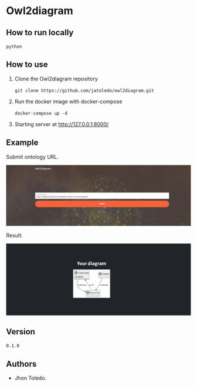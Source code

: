 # Owl2diagram

## How to run locally
```
python 
```

## How to use

1. Clone the Owl2diagram repository

   `git clone https://github.com/jatoledo/owl2diagram.git`

2. Run the docker image with docker-compose

   `docker-compose up -d`

3. Starting server at http://127.0.0.1:8000/

## Example

Submit ontology URL.

![](https://raw.githubusercontent.com/jatoledo/owl2diagram/main/images/image1.png)

Result:

![](https://raw.githubusercontent.com/jatoledo/owl2diagram/main/images/image2.png)

## Version

```
0.1.0
```

## Authors

- Jhon Toledo.
